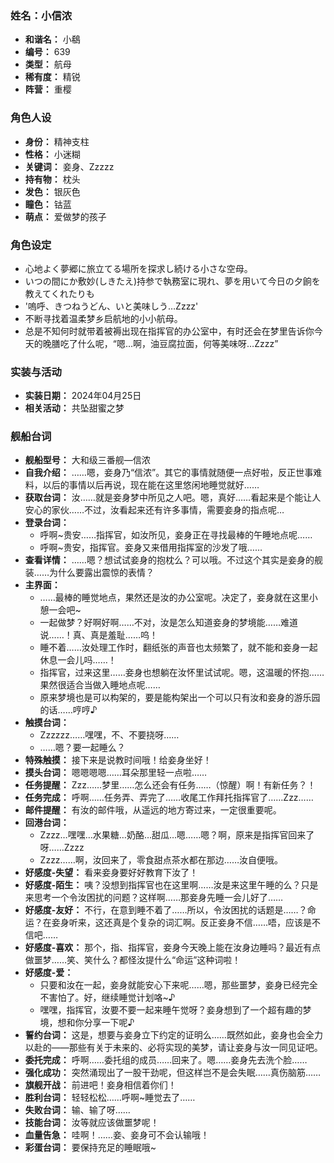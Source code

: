 ### 姓名：小信浓
* **和谐名：** 小鵗
* **编号：** 639
* **类型：** 航母
* **稀有度：** 精锐
* **阵营：** 重樱


### 角色人设
* **身份：** 精神支柱
* **性格：** 小迷糊
* **关键词：** 妾身、Zzzzz
* **持有物：** 枕头
* **发色：** 银灰色
* **瞳色：** 钴蓝
* **萌点：** 爱做梦的孩子


### 角色设定
* 心地よく夢郷に旅立てる場所を探求し続ける小さな空母。
* いつの間にか敷妙(しきたえ)持参で執務室に現れ、夢を用いて今日の夕餉を教えてくれたりも
* '嗚呼、きつねうどん、いと美味しう…Zzzz'
* 不断寻找着温柔梦乡启航地的小小航母。
* 总是不知何时就带着被褥出现在指挥官的办公室中，有时还会在梦里告诉你今天的晚膳吃了什么呢，“嗯…啊，油豆腐拉面，何等美味呀…Zzzz”


### 实装与活动
* **实装日期：** 2024年04月25日
* **相关活动：** 共坠甜蜜之梦


### 舰船台词
* **舰船型号：** 大和级三番舰—信浓
* **自我介绍：** ……嗯，妾身乃“信浓”。其它的事情就随便一点好啦，反正世事难料，以后的事情以后再说，现在能在这里悠闲地睡觉就好……
* **获取台词：** 汝……就是妾身梦中所见之人吧。嗯，真好……看起来是个能让人安心的家伙……不过，汝看起来还有许多事情，需要妾身的指点呢…
* **登录台词：**
  * 呼啊~贵安……指挥官，如汝所见，妾身正在寻找最棒的午睡地点呢……
  * 呼啊~贵安，指挥官。妾身又来借用指挥室的沙发了哦……
* **查看详情：** ……嗯？想试试妾身的抱枕么？可以哦。不过这个其实是妾身的舰装……为什么要露出震惊的表情？
* **主界面：**
  * ……最棒的睡觉地点，果然还是汝的办公室呢。决定了，妾身就在这里小憩一会吧~
  * 一起做梦？好啊好啊……不对，汝是怎么知道妾身的梦境能……难道说……！真、真是羞耻……呜！
  * 睡不着……汝处理工作时，翻纸张的声音也太频繁了，就不能和妾身一起休息一会儿吗……！
  * 指挥官，过来这里……妾身也想躺在汝怀里试试呢。嗯，这温暖的怀抱……果然很适合当做入睡地点呢……
  * 原来梦境也是可以构架的，要是能构架出一个可以只有汝和妾身的游乐园的话……哼哼♪
* **触摸台词：**
  * Zzzzzz……嘿嘿，不、不要挠呀……
  * ……嗯？要一起睡么？
* **特殊触摸：** 接下来是说教时间哦！给妾身坐好！
* **摸头台词：** 嗯嗯嗯嗯……耳朵那里轻一点啦……
* **任务提醒：** Zzz……梦里……怎么还会有任务……（惊醒）啊！有新任务？！
* **任务完成：** 呼啊……任务弄、弄完了……收尾工作拜托指挥官了……Zzz……
* **邮件提醒：** 有汝的邮件哦，从遥远的地方寄过来，一定很重要呢。
* **回港台词：**
  * Zzzz…嘿嘿…水果糖…奶酪…甜瓜…嗯……嗯？啊，原来是指挥官回来了呀……Zzzz
  * Zzzz……啊，汝回来了，零食甜点茶水都在那边……汝自便哦。
* **好感度-失望：** 看来妾身要好好教育下汝了！
* **好感度-陌生：** 咦？没想到指挥官也在这里啊……汝是来这里午睡的么？只是来思考一个令汝困扰的问题？这样啊……那妾身先睡一会儿好了……
* **好感度-友好：** 不行，在意到睡不着了……所以，令汝困扰的话题是……？命运？在妾身听来，这还真是个复杂的词汇啊。反正妾身不信……唔，应该是不信吧……
* **好感度-喜欢：** 那个，指、指挥官，妾身今天晚上能在汝身边睡吗？最近有点做噩梦……笑、笑什么？都怪汝提什么“命运”这种词啦！
* **好感度-爱：**
  * 只要和汝在一起，妾身就能安心下来呢……嗯，那些噩梦，妾身已经完全不害怕了。好，继续睡觉计划咯~♪
  * 嘿嘿，指挥官，汝要不要一起来睡午觉呀？妾身想到了一个超有趣的梦境，想和你分享一下呢♪
* **誓约台词：** 这是，想要与妾身立下约定的证明么……既然如此，妾身也会全力以赴的——那些有关于未来的、必将实现的美梦，请让妾身与汝一同见证吧。
* **委托完成：** 呼啊……委托组的成员……回来了。嗯……妾身先去洗个脸……
* **强化成功：** 突然涌现出了一股干劲呢，但这样岂不是会失眠……真伤脑筋……
* **旗舰开战：** 前进吧！妾身相信着你们！
* **胜利台词：** 轻轻松松……呼啊~睡觉去了……
* **失败台词：** 输、输了呀……
* **技能台词：** 汝等就应该做噩梦呢！
* **血量告急：** 哇啊！……妾、妾身可不会认输哦！
* **彩蛋台词：** 要保持充足的睡眠哦~
